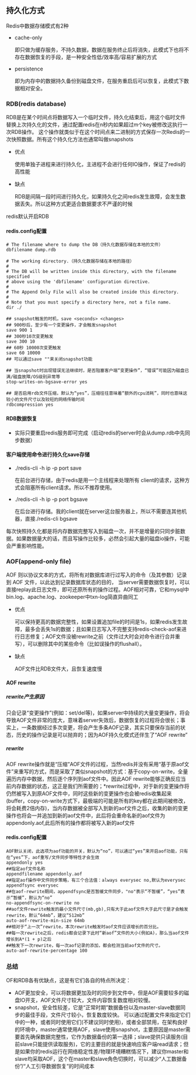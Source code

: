 ## 持久化方式
Redis中数据存储模式有2种
- cache-only

    即只做为缓存服务，不持久数据，数据在服务终止后将消失，此模式下也将不存在数据恢复的手段，是一种安全性低/效率高/容易扩展的方式
- persistence

    即为内存中的数据持久备份到磁盘文件，在服务重启后可以恢复，此模式下数据相对安全。
### RDB(redis database)
RDB是在某个时间点将数据写入一个临时文件，持久化结束后，用这个临时文件替换上次持久化的文件，通过配置redis在n秒内如果超过m个key被修改这执行一次RDB操作。
这个操作就类似于在这个时间点来二进制的方式保存一次Redis的一次快照数据。所有这个持久化方法也通常叫做snapshots
 
- 优点

    使用单独子进程来进行持久化，主进程不会进行任何IO操作，保证了redis的高性能 
- 缺点

    RDB是间隔一段时间进行持久化，如果持久化之间redis发生故障，会发生数据丢失。所以这种方式更适合数据要求不严谨的时候

redis默认开启RDB    
#### redis.config配置

```text
# The filename where to dump the DB（持久化数据存储在本地的文件）
dbfilename dump.rdb

# The working directory.（持久化数据存储在本地的路径）
#
# The DB will be written inside this directory, with the filename specified
# above using the 'dbfilename' configuration directive.
#
# The Append Only File will also be created inside this directory.
#
# Note that you must specify a directory here, not a file name.
dir ./

## snapshot触发的时机，save <seconds> <changes>  
## 900秒后，至少有一个变更操作，才会触发snapshot 
save 900 1
## 300秒10次变更触发
save 300 10
## 60秒 10000次变更触发
save 60 10000
## 可以通过save ""来关闭snapshot功能  

## 当snapshot时出现错误无法继续时，是否阻塞客户端“变更操作”，“错误”可能因为磁盘已满/磁盘故障/OS级别异常等  
stop-writes-on-bgsave-error yes 
 
## 是否启用rdb文件压缩，默认为“yes”，压缩往往意味着“额外的cpu消耗”，同时也意味这较小的文件尺寸以及较短的网络传输时间  
rdbcompression yes  

```
#### RDB数据恢复 
- 实际只要重启redis服务即可完成（启动redis的server时会从dump.rdb中先同步数据）

#### 客户端使用命令进行持久化save存储

- ./redis-cli -h ip -p port save

    在前台进行存储，由于redis是用一个主线程来处理所有 client的请求，这种方式会阻塞所有client请求。所以不推荐使用。
- ./redis-cli -h ip -p port bgsave

    在后台进行存储。我的client就在server这台服务器上，所以不需要连其他机器，直接./redis-cli bgsave

每次快照持久化都是将内存数据完整写入到磁盘一次，并不是增量的只同步脏数据。如果数据量大的话，而且写操作比较多，必然会引起大量的磁盘io操作，可能会严重影响性能。
### AOF(append-only file)
AOF 则以协议文本的方式，将所有对数据库进行过写入的命令（及其参数）记录到 AOF 文件，以此达到记录数据库状态的目的，
当server需要数据恢复时，可以直接replay此日志文件，即可还原所有的操作过程。AOF相对可靠，它和mysql中bin.log、apache.log、zookeeper中txn-log简直异曲同工

- 优点

    可以保持更高的数据完整性，如果设置追加file的时间是1s，如果redis发生故障，最多会丢失1s的数据；且如果日志写入不完整支持redis-check-aof来进行日志修复；AOF文件没被rewrite之前（文件过大时会对命令进行合并重写），可以删除其中的某些命令（比如误操作的flushall）。 
- 缺点

    AOF文件比RDB文件大，且恢复速度慢
#### AOF rewrite
##### rewrite产生原因
只会记录“变更操作”(例如：set/del等)，如果server中持续的大量变更操作，将会导致AOF文件非常的庞大，意味着server失效后，数据恢复的过程将会很长；事实上，一条数据经过多次变更，将会产生多条AOF记录，其实只要保存当前的状态，历史的操作记录是可以抛弃的；因为AOF持久化模式还伴生了“AOF rewrite” 
##### rewrite
AOF rewrite操作就是“压缩”AOF文件的过程，当然redis并没有采用“基于原aof文件”来重写的方式，而是采取了类似snapshot的方式：基于copy-on-write，全量遍历内存中数据，然后逐个序列到aof文件中。因此AOF rewrite能够正确反应当前内存数据的状态，这正是我们所需要的；*rewrite过程中，对于新的变更操作将仍然被写入到原AOF文件中，同时这些新的变更操作也会被redis收集起来(buffer，copy-on-write方式下，最极端的可能是所有的key都在此期间被修改，将会耗费2倍内存)，当内存数据被全部写入到新的aof文件之后，收集的新的变更操作也将会一并追加到新的aof文件中，此后将会重命名新的aof文件为appendonly.aof,此后所有的操作都将被写入新的aof文件  
#### redis.config配置
```text
AOF默认关闭，此选项为aof功能的开关，默认为“no”，可以通过“yes”来开启aof功能，只有在“yes”下，aof重写/文件同步等特性才会生效  
appendonly yes  
##指定aof文件名称  
appendfilename appendonly.aof  
##指定aof操作中文件同步策略，有三个合法值：always everysec no,默认为everysec  
appendfsync everysec  
##在aof-rewrite期间，appendfsync是否暂缓文件同步，"no"表示“不暂缓”，“yes”表示“暂缓”，默认为“no”  
no-appendfsync-on-rewrite no  
##aof文件rewrite触发的最小文件尺寸(mb,gb),只有大于此aof文件大于此尺寸是才会触发rewrite，默认“64mb”，建议“512mb”  
auto-aof-rewrite-min-size 64mb  
##相对于“上一次”rewrite，本次rewrite触发时aof文件应该增长的百分比。  
##每一次rewrite之后，redis都会记录下此时“新aof”文件的大小(例如A)，那么当aof文件增长到A*(1 + p)之后  
##触发下一次rewrite，每一次aof记录的添加，都会检测当前aof文件的尺寸。  
auto-aof-rewrite-percentage 100  
```
### 总结
OF和RDB各有优缺点，这是有它们各自的特点所决定：
- AOF更加安全，可以将数据更加及时的同步到文件中，但是AOF需要较多的磁盘IO开支，AOF文件尺寸较大，文件内容恢复数度相对较慢。 
- snapshot，安全性较差，它是“正常时期”数据备份以及master-slave数据同步的最佳手段，文件尺寸较小，恢复数度较快。
可以通过配置文件来指定它们中的一种，或者同时使用它们(不建议同时使用)，或者全部禁用，在架构良好的环境中，master通常使用AOF，slave使用snapshot，主要原因是master需要首先确保数据完整性，它作为数据备份的第一选择；slave提供只读服务(目前slave只能提供读取服务)，它的主要目的就是快速响应客户端read请求；但是如果你的redis运行在网络稳定性差/物理环境糟糕情况下，建议你master和slave均采取AOF，这个在master和slave角色切换时，可以减少“人工数据备份”/“人工引导数据恢复”的时间成本